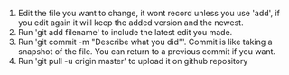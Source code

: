 1) Edit the file you want to change, it wont record unless you use 'add', if you edit again it will keep the added version and the newest.
2) Run 'git add filename' to include the latest edit you made.
3) Run 'git commit -m "Describe what you did"'. Commit is like taking a snapshot of the file. You can return to a previous commit if you want.
3) Run 'git pull -u origin master' to upload it on github repository

